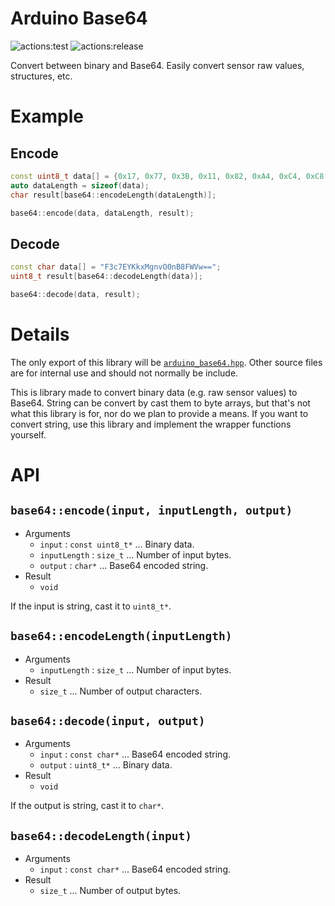 # **Arduino Base64**
![actions:test](https://github.com/dojyorin/arduino_base64/actions/workflows/test.yaml/badge.svg)
![actions:release](https://github.com/dojyorin/arduino_base64/actions/workflows/release.yaml/badge.svg)

Convert between binary and Base64.
Easily convert sensor raw values, structures, etc.

# Example
## Encode
```c++
const uint8_t data[] = {0x17, 0x77, 0x3B, 0x11, 0x82, 0xA4, 0xC4, 0xC8, 0x27, 0xBC, 0xED, 0x27, 0x07, 0xC1, 0x56, 0x57};
auto dataLength = sizeof(data);
char result[base64::encodeLength(dataLength)];

base64::encode(data, dataLength, result);
```

## Decode
```c++
const char data[] = "F3c7EYKkxMgnvO0nB8FWVw==";
uint8_t result[base64::decodeLength(data)];

base64::decode(data, result);
```

# Details
The only export of this library will be [`arduino_base64.hpp`](./src/arduino_base64.hpp).
Other source files are for internal use and should not normally be include.

This is library made to convert binary data (e.g. raw sensor values) to Base64.
String can be convert by cast them to byte arrays, but that's not what this library is for, nor do we plan to provide a means.
If you want to convert string, use this library and implement the wrapper functions yourself.

# API
## `base64::encode(input, inputLength, output)`
- Arguments
    - `input` : `const uint8_t*` ... Binary data.
    - `inputLength` : `size_t` ... Number of input bytes.
    - `output` : `char*` ... Base64 encoded string.
- Result
    - `void`

If the input is string, cast it to `uint8_t*`.

## `base64::encodeLength(inputLength)`
- Arguments
    - `inputLength` : `size_t` ... Number of input bytes.
- Result
    - `size_t` ... Number of output characters.

## `base64::decode(input, output)`
- Arguments
    - `input` : `const char*` ... Base64 encoded string.
    - `output` : `uint8_t*` ... Binary data.
- Result
    - `void`

If the output is string, cast it to `char*`.

## `base64::decodeLength(input)`
- Arguments
    - `input` : `const char*` ... Base64 encoded string.
- Result
    - `size_t` ... Number of output bytes.